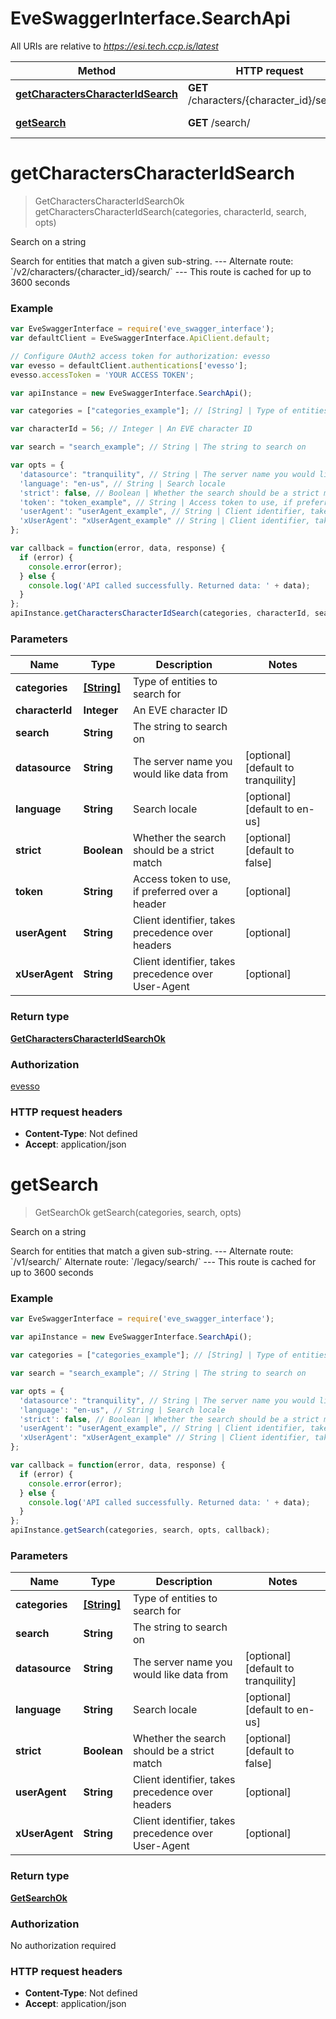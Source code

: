# EveSwaggerInterface.SearchApi

All URIs are relative to *https://esi.tech.ccp.is/latest*

Method | HTTP request | Description
------------- | ------------- | -------------
[**getCharactersCharacterIdSearch**](SearchApi.md#getCharactersCharacterIdSearch) | **GET** /characters/{character_id}/search/ | Search on a string
[**getSearch**](SearchApi.md#getSearch) | **GET** /search/ | Search on a string


<a name="getCharactersCharacterIdSearch"></a>
# **getCharactersCharacterIdSearch**
> GetCharactersCharacterIdSearchOk getCharactersCharacterIdSearch(categories, characterId, search, opts)

Search on a string

Search for entities that match a given sub-string.  ---  Alternate route: &#x60;/v2/characters/{character_id}/search/&#x60;   ---  This route is cached for up to 3600 seconds

### Example
```javascript
var EveSwaggerInterface = require('eve_swagger_interface');
var defaultClient = EveSwaggerInterface.ApiClient.default;

// Configure OAuth2 access token for authorization: evesso
var evesso = defaultClient.authentications['evesso'];
evesso.accessToken = 'YOUR ACCESS TOKEN';

var apiInstance = new EveSwaggerInterface.SearchApi();

var categories = ["categories_example"]; // [String] | Type of entities to search for

var characterId = 56; // Integer | An EVE character ID

var search = "search_example"; // String | The string to search on

var opts = { 
  'datasource': "tranquility", // String | The server name you would like data from
  'language': "en-us", // String | Search locale
  'strict': false, // Boolean | Whether the search should be a strict match
  'token': "token_example", // String | Access token to use, if preferred over a header
  'userAgent': "userAgent_example", // String | Client identifier, takes precedence over headers
  'xUserAgent': "xUserAgent_example" // String | Client identifier, takes precedence over User-Agent
};

var callback = function(error, data, response) {
  if (error) {
    console.error(error);
  } else {
    console.log('API called successfully. Returned data: ' + data);
  }
};
apiInstance.getCharactersCharacterIdSearch(categories, characterId, search, opts, callback);
```

### Parameters

Name | Type | Description  | Notes
------------- | ------------- | ------------- | -------------
 **categories** | [**[String]**](String.md)| Type of entities to search for | 
 **characterId** | **Integer**| An EVE character ID | 
 **search** | **String**| The string to search on | 
 **datasource** | **String**| The server name you would like data from | [optional] [default to tranquility]
 **language** | **String**| Search locale | [optional] [default to en-us]
 **strict** | **Boolean**| Whether the search should be a strict match | [optional] [default to false]
 **token** | **String**| Access token to use, if preferred over a header | [optional] 
 **userAgent** | **String**| Client identifier, takes precedence over headers | [optional] 
 **xUserAgent** | **String**| Client identifier, takes precedence over User-Agent | [optional] 

### Return type

[**GetCharactersCharacterIdSearchOk**](GetCharactersCharacterIdSearchOk.md)

### Authorization

[evesso](../README.md#evesso)

### HTTP request headers

 - **Content-Type**: Not defined
 - **Accept**: application/json

<a name="getSearch"></a>
# **getSearch**
> GetSearchOk getSearch(categories, search, opts)

Search on a string

Search for entities that match a given sub-string.  ---  Alternate route: &#x60;/v1/search/&#x60;  Alternate route: &#x60;/legacy/search/&#x60;   ---  This route is cached for up to 3600 seconds

### Example
```javascript
var EveSwaggerInterface = require('eve_swagger_interface');

var apiInstance = new EveSwaggerInterface.SearchApi();

var categories = ["categories_example"]; // [String] | Type of entities to search for

var search = "search_example"; // String | The string to search on

var opts = { 
  'datasource': "tranquility", // String | The server name you would like data from
  'language': "en-us", // String | Search locale
  'strict': false, // Boolean | Whether the search should be a strict match
  'userAgent': "userAgent_example", // String | Client identifier, takes precedence over headers
  'xUserAgent': "xUserAgent_example" // String | Client identifier, takes precedence over User-Agent
};

var callback = function(error, data, response) {
  if (error) {
    console.error(error);
  } else {
    console.log('API called successfully. Returned data: ' + data);
  }
};
apiInstance.getSearch(categories, search, opts, callback);
```

### Parameters

Name | Type | Description  | Notes
------------- | ------------- | ------------- | -------------
 **categories** | [**[String]**](String.md)| Type of entities to search for | 
 **search** | **String**| The string to search on | 
 **datasource** | **String**| The server name you would like data from | [optional] [default to tranquility]
 **language** | **String**| Search locale | [optional] [default to en-us]
 **strict** | **Boolean**| Whether the search should be a strict match | [optional] [default to false]
 **userAgent** | **String**| Client identifier, takes precedence over headers | [optional] 
 **xUserAgent** | **String**| Client identifier, takes precedence over User-Agent | [optional] 

### Return type

[**GetSearchOk**](GetSearchOk.md)

### Authorization

No authorization required

### HTTP request headers

 - **Content-Type**: Not defined
 - **Accept**: application/json

